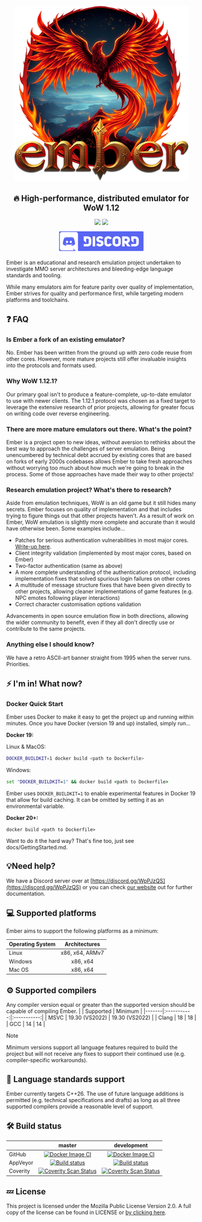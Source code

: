 <p align="center">
<img src="docs/assets/header_medres.png" width="464" title="Ember"/><br />
<h2 align="center">🔥 High-performance, distributed emulator for WoW 1.12</h2>
<p align="center">
<a href="https://github.com/EmberEmu/Ember/actions/workflows/docker-image.yml"><img src="https://img.shields.io/github/actions/workflow/status/emberemu/ember/docker-image.yml?logo=githubactions&label=GitHub Actions CI&logoColor=white&color=e67a19" /></a>
<a href="https://ci.appveyor.com/project/Chaosvex/ember/branch/development"><img src="https://img.shields.io/appveyor/build/Chaosvex/ember?logo=appveyor&label=Appveyor%20CI&logoColor=white&color=e67a19" /></a>
</p>
</p>
<p align="center">
<a href="https://discord.gg/WpPJzQS"><img src="docs/assets/discord_medres.png" width="224" alt="Discord Join" title="Join the Discord!" /></a>
</p>
Ember is an educational and research emulation project undertaken to investigate MMO server architectures and bleeding-edge language standards and tooling. 

While many emulators aim for feature parity over quality of implementation, Ember strives for quality and performance first, while targeting modern platforms and toolchains.

## ❓ FAQ
### Is Ember a fork of an existing emulator?
No. Ember has been written from the ground up with zero code reuse from other cores. However, more mature projects still offer invaluable insights into the protocols and formats used.
### Why WoW 1.12.1?
Our primary goal isn't to produce a feature-complete, up-to-date emulator to use with newer clients. The 1.12.1 protocol was chosen as a fixed target to leverage the extensive research of prior projects, allowing for greater focus on writing code over reverse engineering.
### There are more mature emulators out there. What's the point?
Ember is a project open to new ideas, without aversion to rethinks about the best way to approach the challenges of server emulation. Being unencumbered by technical debt accrued by existing cores that are based on forks of early 2000s codebases allows Ember to take fresh approaches without worrying too much about how much we're going to break in the process. Some of those approaches have made their way to other projects!
### Research emulation project? What's there to research?
Aside from emulation techniques, WoW is an old game but it still hides many secrets. Ember focuses on quality of implementation and that includes trying to figure things out that other projects haven't. As a result of work on Ember, WoW emulation is slightly more complete and accurate than it would have otherwise been. Some examples include...
* Patches for serious authentication vulnerabilities in most major cores. [Write-up here](https://gist.github.com/Chaosvex/b62d8e7c24e60435b3834b5ec6b610a4).
* Client integrity validation (implemented by most major cores, based on Ember)
* Two-factor authentication (same as above)
* A more complete understanding of the authentication protocol, including implementation fixes that solved spurious login failures on other cores
* A multitude of message structure fixes that have been given directly to other projects, allowing cleaner implementations of game features (e.g. NPC emotes following player interactions)
* Correct character customisation options validation

Advancements in open source emulation flow in both directions, allowing the wider community to benefit, even if they all don't directly use or contribute to the same projects.
### Anything else I should know?
We have a retro ASCII-art banner straight from 1995 when the server runs. Priorities.

## ⚡ I'm in! What now?
### Docker Quick Start

Ember uses Docker to make it easy to get the project up and running within minutes. Once you have Docker (version 19 and up) installed, simply run...

**Docker 19:**

Linux & MacOS:

```bash
DOCKER_BUILDKIT=1 docker build <path to Dockerfile>
```

Windows:

```cmd
set "DOCKER_BUILDKIT=1" && docker build <path to Dockerfile>
```

Ember uses `DOCKER_BUILDKIT=1` to enable experimental features in Docker 19 that allow for build caching. It can be omitted by setting it as an environmental variable.

**Docker 20+:**
```
docker build <path to Dockerfile>
```

Want to do it the hard way? That's fine too, just see docs/GettingStarted.md.

## 💡Need help?

We have a Discord server over at [https://discord.gg/WpPJzQS](https://discord.gg/WpPJzQS) or you can check [our website](https://emberemu.com) out for further documentation.

## 💻 Supported platforms

Ember aims to support the following platforms as a minimum:

| Operating System  | Architectures |
| :------------ |:---------------:|
| Linux         | x86, x64, ARMv7 |
| Windows       | x86, x64        |
| Mac OS        | x86, x64        |

## ⚙️ Supported compilers

Any compiler version equal or greater than the supported version should be capable of compiling Ember.
|       |  Supported  |   Minimum   |
|-------|:-----------:|:-----------:|
| MSVC  | 19.30 (VS2022) | 19.30 (VS2022) |
| Clang |     18     |     18     |
| GCC   |     14     |     14     |

> [!NOTE]
> Minimum versions support all language features required to build the project but will not receive any fixes to support their continued use (e.g. compiler-specific workarounds).

## 📃 Language standards support

Ember currently targets C++26. The use of future language additions is permitted (e.g. technical specifications and drafts) as long as all three supported compilers provide a reasonable level of support.

## 🛠️ Build status

|  | master  | development |
| :------------ |:---------------:|:---------------:|
| GitHub   | [![Docker Image CI](https://github.com/EmberEmu/Ember/actions/workflows/docker-image.yml/badge.svg?branch=master)](https://github.com/EmberEmu/Ember/actions/workflows/docker-image.yml)| [![Docker Image CI](https://github.com/EmberEmu/Ember/actions/workflows/docker-image.yml/badge.svg?branch=development)](https://github.com/EmberEmu/Ember/actions/workflows/docker-image.yml) |
| AppVeyor | [![Build status](https://ci.appveyor.com/api/projects/status/wtctwhykqeelwk4g/branch/master?svg=true)](https://ci.appveyor.com/project/Chaosvex/ember/branch/master) | [![Build status](https://ci.appveyor.com/api/projects/status/wtctwhykqeelwk4g/branch/development?svg=true)](https://ci.appveyor.com/project/Chaosvex/ember/branch/development)  |
| Coverity | [![Coverity Scan Status](https://scan.coverity.com/projects/5653/badge.svg)](https://scan.coverity.com/projects/5653) | [![Coverity Scan Status](https://scan.coverity.com/projects/5653/badge.svg)](https://scan.coverity.com/projects/5653) |

##  💤 License

This project is licensed under the Mozilla Public License Version 2.0. A full copy of the license can be found in LICENSE or [by clicking here](http://mozilla.org/MPL/2.0/).
